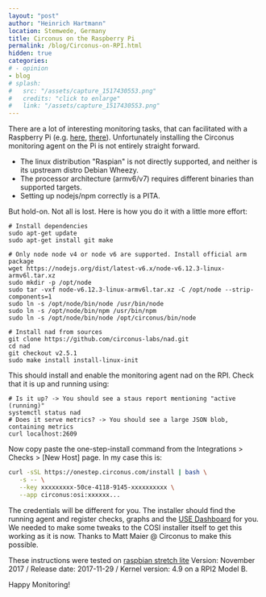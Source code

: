 ```yaml
---
layout: "post"
author: "Heinrich Hartmann"
location: Stemwede, Germany
title: Circonus on the Raspberry Pi
permalink: /blog/Circonus-on-RPI.html
hidden: true
categories:
# - opinion
- blog
# splash:
#   src: "/assets/capture_1517430553.png"
#   credits: "click to enlarge"
#   link: "/assets/capture_1517430553.png"
---
```


There are a lot of interesting monitoring tasks, that can facilitated with a Raspberry Pi (e.g. [here](http://heinrichhartmann.com/blog/2014/12/14/Sensor-Monitoring-with-RaspberryPi-and-Circonus.html), [there](https://www.circonus.com/2016/10/circonus-api-raspberry-pi/)).
Unfortunately installing the Circonus monitoring agent on the Pi is not entirely straight forward.
- The linux distribution "Raspian" is not directly supported, and neither is its upstream distro Debian Wheezy.
- The processor architecture (armv6/v7) requires different binaries than supported targets.
- Setting up nodejs/npm correctly is a PITA.

But hold-on. Not all is lost. Here is how you do it with a little more effort:

```shell
# Install dependencies
sudo apt-get update
sudo apt-get install git make

# Only node node v4 or node v6 are supported. Install official arm package
wget https://nodejs.org/dist/latest-v6.x/node-v6.12.3-linux-armv6l.tar.xz
sudo mkdir -p /opt/node
sudo tar -vxf node-v6.12.3-linux-armv6l.tar.xz -C /opt/node --strip-components=1
sudo ln -s /opt/node/bin/node /usr/bin/node
sudo ln -s /opt/node/bin/npm /usr/bin/npm
sudo ln -s /opt/node/bin/node /opt/circonus/bin/node

# Install nad from sources
git clone https://github.com/circonus-labs/nad.git
cd nad
git checkout v2.5.1
sudo make install install-linux-init
```

This should install and enable the monitoring agent nad on the RPI.
Check that it is up and running using:

``` shell
# Is it up? -> You should see a staus report mentioning "active (running)"
systemctl status nad
# Does it serve metrics? -> You should see a large JSON blob, containing metrics
curl localhost:2609
```

Now copy paste the one-step-install command from the Integrations > Checks > [New Host] page.
In my case this is:
```sh
curl -sSL https://onestep.circonus.com/install | bash \
   -s -- \
   --key xxxxxxxxx-50ce-4118-9145-xxxxxxxxxx \
   --app circonus:osi:xxxxxx...
```

The credentials will be different for you.
The installer should find the running agent and register checks, graphs and the [USE Dashboard](https://www.circonus.com/2017/08/system-monitoring-with-the-use-dashboard/) for you.
We needed to make some tweaks to the COSI installer itself to get this working as it is now.
Thanks to Matt Maier @ Circonus to make this possible.

These instructions were tested on [raspbian stretch lite](https://www.raspberrypi.org/downloads/raspbian/)
Version: November 2017 / Release date: 2017-11-29 / Kernel version: 4.9
on a RPI2 Model B.

Happy Monitoring!
